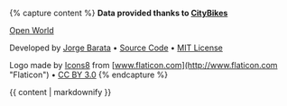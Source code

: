 {% capture content %}
**Data provided thanks to [CityBikes](http://citybik.es) <span class="glyphicon glyphicon-heart"></span>**

<span class="glyphicon glyphicon-globe"></span>
[Open World](http://citybik.es/about)

Developed by [Jorge Barata](http://jorgebg.com) • [Source Code](http://github.com/xbk/xbk.github.io) • [MIT License](https://github.com/xbk/xbk.github.io/blob/master/LICENSE)

Logo made by [Icons8](http://www.icons8.com "Icons8") from [www.flaticon.com](http://www.flaticon.com "Flaticon") • [CC BY 3.0](http://creativecommons.org/licenses/by/3.0/ "Creative Commons BY 3.0")
{% endcapture %}

<footer class="footer">
  <div class="container text-center small">
    {{ content | markdownify }}
  </div>
</footer>
